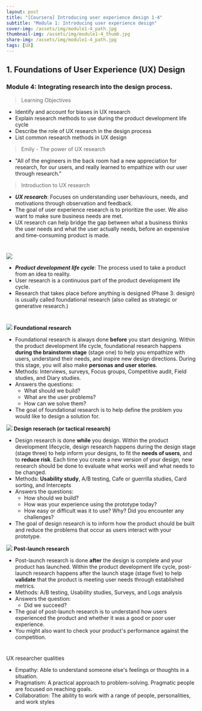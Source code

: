 ```yaml
---
layout: post
title: "[Coursera] Introducing user experience design 1-4"
subtitle: "Module 1: Introducing user experience design"
cover-img: /assets/img/module1-4_path.jpg
thumbnail-img: /assets/img/module1-4_thumb.jpg
share-img: /assets/img/module1-4_path.jpg
tags: [UX]
---
```

## 1. Foundations of User Experience (UX) Design
### Module 4: Integrating research into the design process.

> Learning Objectives

- Identify and account for biases in UX research
- Explain research methods to use during the product development life cycle
- Describe the role of UX research in the design process
- List common research methods in UX design

> Emily - The power of UX research

- "All of the engineers in the back room had a new appreciation for research, for our users, and really learned to empathize with our user through research."

> Introduction to UX research

- ***UX research***: Focuses on understanding user behaviours, needs, and motivations through observation and feedback.
- The goal of user experience research is to prioritize the user. We also want to make sure business needs are met. 
- UX research can help bridge the gap between what a business thinks the user needs and what the user actually needs, before an expensive and time-consuming product is made.
#
![](https://velog.velcdn.com/images/erica990604/post/5040c662-bf68-4081-b628-76f1da56ef5b/image.png)

- ***Product development life cycle***: The process used to take a product from an idea to reality.
- User research is a continuous part of the product development life cycle. 
- Research that takes place before anything is designed (Phase 3: design) is usually called foundational research (also called as strategic or generative research.)
#
![](https://velog.velcdn.com/images/erica990604/post/3cbecd1b-c808-496a-bbe5-f94cf0043bfe/image.png)
**Foundational research**
- Foundational research is always done **before** you start designing. Within the product development life cycle, foundational research happens **during the brainstorm stage** (stage one) to help you empathize with users, understand their needs, and inspire new design directions. During this stage, you will also make **personas and user stories**.
- Methods: Interviews, surveys, Focus groups, Competitive audit, Field studies, and Diary studies.
- Answers the questions:
	- What should we build?
    - What are the user problems?
    - How can we solve them?
- The goal of foundational research is to help define the problem you would like to design a solution for.

![](https://velog.velcdn.com/images/erica990604/post/82fe57bf-3b60-40fd-bd2d-6796ffcd4757/image.png)
**Design reserach (or tactical research)**
- Design research is done **while** you design. Within the product development lifecycle, design research happens during the design stage (stage three) to help inform your designs, to fit the **needs of users**, and to **reduce risk**. Each time you create a new version of your design, new research should be done to evaluate what works well and what needs to be changed.
- Methods: **Usability study**, A/B testing, Cafe or guerrilla studies, Card sorting, and Intercepts
- Answers the questions:
	- How should we build?
    - How was your experience using the prototype today?
    - How easy or difficult was it to use? Why? Did you encounter any challenges? 
- The goal of design research is to inform how the product should be built and reduce the problems that occur as users interact with your prototype.

![](https://velog.velcdn.com/images/erica990604/post/20b6e349-b498-4476-9336-e81286132ec6/image.png)
**Post-launch research**
- Post-launch research is done **after** the design is complete and your product has launched. Within the product development life cycle, post-launch research happens after the launch stage (stage five) to help **validate** that the product is meeting user needs through established metrics.
- Methods: A/B testing, Usability studies, Surveys, and Logs analysis
- Answers the question: 
	- Did we succeed?
- The goal of post-launch research is to understand how users experienced the product and whether it was a good or poor user experience. 
- You might also want to check your product's performance against the competition.
#
UX researcher qualities
- Empathy: Able to understand someone else's feelings or thoughts in a situation. 
- Pragmatism: A practical approach to problem-solving. Pragmatic people are focused on reaching goals. 
- Collaboration: The ability to work with a range of people, personalities, and work styles